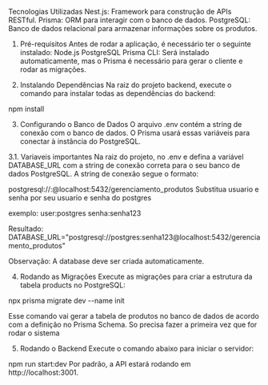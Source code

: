 
Tecnologias Utilizadas
Nest.js: Framework para construção de APIs RESTful.
Prisma: ORM para interagir com o banco de dados.
PostgreSQL: Banco de dados relacional para armazenar informações sobre os produtos.

1. Pré-requisitos
Antes de rodar a aplicação, é necessário ter o seguinte instalado:
Node.js
PostgreSQL
Prisma CLI: Será instalado automaticamente, mas o Prisma é necessário para gerar o cliente e rodar as migrações.


2. Instalando Dependências
Na raiz do projeto backend, execute o comando para instalar todas as dependências do backend:

npm install

3. Configurando o Banco de Dados
O arquivo .env contém a string de conexão com o banco de dados. O Prisma usará essas variáveis para conectar à instância do PostgreSQL.

3.1. Variaveis importantes
Na raiz do projeto, no .env e defina a variável DATABASE_URL com a string de conexão correta para o seu banco de dados PostgreSQL. A string de conexão segue o formato:

postgresql://<usuario>:<senha>@localhost:5432/gerenciamento_produtos
Substitua usuario e senha por seu usuario e senha do postgres

exemplo:
user:postgres
senha:senha123

Resultado:
DATABASE_URL="postgresql://postgres:senha123@localhost:5432/gerenciamento_produtos"

Observação: A database deve ser criada automaticamente.

4. Rodando as Migrações
Execute as migrações para criar a estrutura da tabela products no PostgreSQL:

npx prisma migrate dev --name init

Esse comando vai gerar a tabela de produtos no banco de dados de acordo com a definição no Prisma Schema. So precisa fazer a primeira vez que for rodar o sistema

5. Rodando o Backend
Execute o comando abaixo para iniciar o servidor:

npm run start:dev
Por padrão, a API estará rodando em http://localhost:3001.
